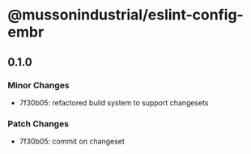 # @mussonindustrial/eslint-config-embr

## 0.1.0

### Minor Changes

- 7f30b05: refactored build system to support changesets

### Patch Changes

- 7f30b05: commit on changeset

